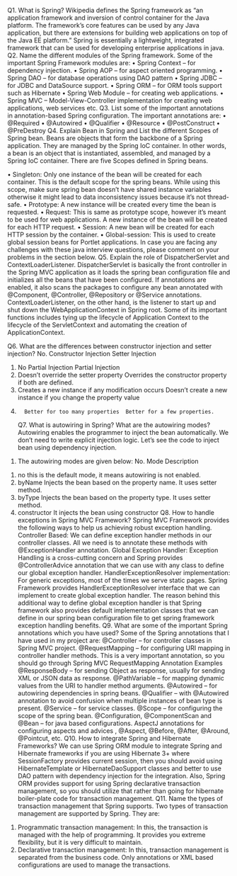 Q1. What is Spring?
Wikipedia defines the Spring framework as “an application framework and inversion of control container for the Java platform. The framework’s core features can be used by any Java application, but there are extensions for building web applications on top of the Java EE platform.” Spring is essentially a lightweight, integrated framework that can be used for developing enterprise applications in java.
Q2. Name the different modules of the Spring framework.
Some of the important Spring Framework modules are:
• Spring Context – for dependency injection.
• Spring AOP – for aspect oriented programming.
• Spring DAO – for database operations using DAO pattern
• Spring JDBC – for JDBC and DataSource support.
• Spring ORM – for ORM tools support such as Hibernate
• Spring Web Module – for creating web applications.
• Spring MVC – Model-View-Controller implementation for creating web applications, web services etc.
Q3. List some of the important annotations in annotation-based Spring configuration.
The important annotations are:
• @Required
• @Autowired
• @Qualifier
• @Resource
• @PostConstruct
• @PreDestroy
Q4. Explain Bean in Spring and List the different Scopes of Spring bean.
Beans are objects that form the backbone of a Spring application. They are managed by the Spring IoC container. In other words, a bean is an object that is instantiated, assembled, and managed by a Spring IoC container.
There are five Scopes defined in Spring beans.

• Singleton: Only one instance of the bean will be created for each container. This is the default scope for the spring beans. While using this scope, make sure spring bean doesn’t have shared instance variables otherwise it might lead to data inconsistency issues because it’s not thread-safe.
• Prototype: A new instance will be created every time the bean is requested.
• Request: This is same as prototype scope, however it’s meant to be used for web applications. A new instance of the bean will be created for each HTTP request.
• Session: A new bean will be created for each HTTP session by the container.
• Global-session: This is used to create global session beans for Portlet applications.
In case you are facing any challenges with these java interview questions, please comment on your problems in the section below.
Q5. Explain the role of DispatcherServlet and ContextLoaderListener.
DispatcherServlet is basically the front controller in the Spring MVC application as it loads the spring bean configuration file and initializes all the beans that have been configured. If annotations are enabled, it also scans the packages to configure any bean annotated with @Component, @Controller, @Repository or @Service annotations.
ContextLoaderListener, on the other hand, is the listener to start up and shut down the WebApplicationContext in Spring root. Some of its important functions includes tying up the lifecycle of Application Context to the lifecycle of the ServletContext and automating the creation of ApplicationContext.

Q6. What are the differences between constructor injection and setter injection?
No. Constructor Injection Setter Injection

1.  No Partial Injection Partial Injection
2.  Doesn’t override the setter property Overrides the constructor property if both are defined.
3.  Creates a new instance if any modification occurs Doesn’t create a new instance if you change the property value
4.       Better for too many properties	 Better for a few properties.
    Q7. What is autowiring in Spring? What are the autowiring modes?
    Autowiring enables the programmer to inject the bean automatically. We don’t need to write explicit injection logic. Let’s see the code to inject bean using dependency injection.

1) <bean id=“emp” class=“com.javatpoint.Employee” autowire=“byName” />  
   The autowiring modes are given below:
   No.	Mode	Description

1.  no this is the default mode, it means autowiring is not enabled.
2.  byName Injects the bean based on the property name. It uses setter method.
3.  byType Injects the bean based on the property type. It uses setter method.
4.  constructor It injects the bean using constructor
    Q8. How to handle exceptions in Spring MVC Framework?
    Spring MVC Framework provides the following ways to help us achieving robust exception handling.
    Controller Based:
    We can define exception handler methods in our controller classes. All we need is to annotate these methods with @ExceptionHandler annotation.
    Global Exception Handler:
    Exception Handling is a cross-cutting concern and Spring provides @ControllerAdvice annotation that we can use with any class to define our global exception handler.
    HandlerExceptionResolver implementation:
    For generic exceptions, most of the times we serve static pages. Spring Framework provides HandlerExceptionResolver interface that we can implement to create global exception handler. The reason behind this additional way to define global exception handler is that Spring framework also provides default implementation classes that we can define in our spring bean configuration file to get spring framework exception handling benefits.
    Q9. What are some of the important Spring annotations which you have used?
    Some of the Spring annotations that I have used in my project are:
    @Controller – for controller classes in Spring MVC project.
    @RequestMapping – for configuring URI mapping in controller handler methods. This is a very important annotation, so you should go through Spring MVC RequestMapping Annotation Examples
    @ResponseBody – for sending Object as response, usually for sending XML or JSON data as response.
    @PathVariable – for mapping dynamic values from the URI to handler method arguments.
    @Autowired – for autowiring dependencies in spring beans.
    @Qualifier – with @Autowired annotation to avoid confusion when multiple instances of bean type is present.
    @Service – for service classes.
    @Scope – for configuring the scope of the spring bean.
    @Configuration, @ComponentScan and @Bean – for java based configurations.
    AspectJ annotations for configuring aspects and advices , @Aspect, @Before, @After, @Around, @Pointcut, etc.
    Q10. How to integrate Spring and Hibernate Frameworks?
    We can use Spring ORM module to integrate Spring and Hibernate frameworks if you are using Hibernate 3+ where SessionFactory provides current session, then you should avoid using HibernateTemplate or HibernateDaoSupport classes and better to use DAO pattern with dependency injection for the integration.
    Also, Spring ORM provides support for using Spring declarative transaction management, so you should utilize that rather than going for hibernate boiler-plate code for transaction management.
    Q11. Name the types of transaction management that Spring supports.
    Two types of transaction management are supported by Spring. They are:

1) Programmatic transaction management: In this, the transaction is managed with the help of programming. It provides you extreme flexibility, but it is very difficult to maintain.
2) Declarative transaction management: In this, transaction management is separated from the business code. Only annotations or XML based configurations are used to manage the transactions.
